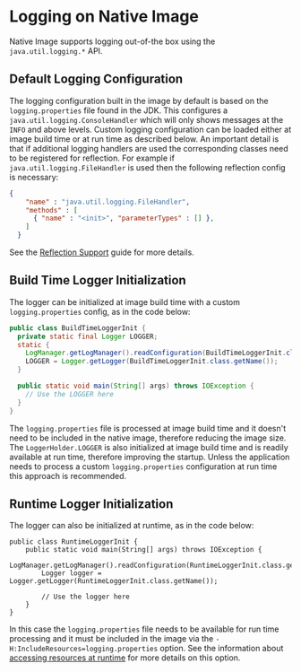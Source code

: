 # Logging on Native Image

Native Image supports logging out-of-the box using the `java.util.logging.*` API.

## Default Logging Configuration

The logging configuration built in the image by default is based on the `logging.properties` file found in the JDK.
This configures a `java.util.logging.ConsoleHandler` which will only shows messages at the `INFO` and above levels.
Custom logging configuration can be loaded either at image build time or at run time as described below.
An important detail is that if additional logging handlers are used the corresponding classes need to be registered for reflection.
For example if `java.util.logging.FileHandler` is used then the following reflection config is necessary:
```json
{
    "name" : "java.util.logging.FileHandler",
    "methods" : [
      { "name" : "<init>", "parameterTypes" : [] },
    ]
  }
```
See the [Reflection Support](Reflection.md) guide for more details.


## Build Time Logger Initialization

The logger can be initialized at image build time with a custom `logging.properties` config, as in the code below:
```java
public class BuildTimeLoggerInit {
  private static final Logger LOGGER;
  static {
    LogManager.getLogManager().readConfiguration(BuildTimeLoggerInit.class.getResourceAsStream("logging.properties"));
    LOGGER = Logger.getLogger(BuildTimeLoggerInit.class.getName());
  }

  public static void main(String[] args) throws IOException {
    // Use the LOGGER here
  }
}
```

The `logging.properties` file is processed at image build time and it doesn't need to be included in the native image, therefore reducing the image size.
The `LoggerHolder.LOGGER` is also initialized at image build time and is readily available at run time, therefore improving the startup.
Unless the application needs to process a custom `logging.properties` configuration at run time this approach is recommended.


## Runtime Logger Initialization

The logger can also be initialized at runtime, as in the code below:

```
public class RuntimeLoggerInit {
    public static void main(String[] args) throws IOException {
        LogManager.getLogManager().readConfiguration(RuntimeLoggerInit.class.getResourceAsStream("logging.properties"));
        Logger logger = Logger.getLogger(RuntimeLoggerInit.class.getName());

        // Use the logger here
    }
}
```

In this case the `logging.properties` file needs to be available for run time processing and it must be included in the image via the `-H:IncludeResources=logging.properties` option.
See the information about [accessing resources at runtime](Resources.md) for more details on this option.
